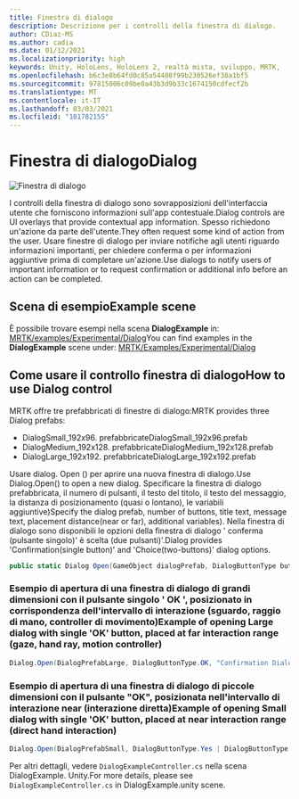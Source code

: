 ```yaml
---
title: Finestra di dialogo
description: Descrizione per i controlli della finestra di dialogo.
author: CDiaz-MS
ms.author: cadia
ms.date: 01/12/2021
ms.localizationpriority: high
keywords: Unity, HoloLens, HoloLens 2, realtà mista, sviluppo, MRTK,
ms.openlocfilehash: b6c3e8b64fd0c85a54408f99b230526ef38a1bf5
ms.sourcegitcommit: 97815006c09be0a43b3d9b33c1674150cdfecf2b
ms.translationtype: MT
ms.contentlocale: it-IT
ms.lasthandoff: 03/03/2021
ms.locfileid: "101782155"
---
```

# <a name="dialog"></a><span data-ttu-id="857e9-104">Finestra di dialogo</span><span class="sxs-lookup"><span data-stu-id="857e9-104">Dialog</span></span>

![Finestra di dialogo](../../images/dialog/MRTK_UX_Dialog_Main.png)

<span data-ttu-id="857e9-106">I controlli della finestra di dialogo sono sovrapposizioni dell'interfaccia utente che forniscono informazioni sull'app contestuale.</span><span class="sxs-lookup"><span data-stu-id="857e9-106">Dialog controls are UI overlays that provide contextual app information.</span></span> <span data-ttu-id="857e9-107">Spesso richiedono un'azione da parte dell'utente.</span><span class="sxs-lookup"><span data-stu-id="857e9-107">They often request some kind of action from the user.</span></span> <span data-ttu-id="857e9-108">Usare finestre di dialogo per inviare notifiche agli utenti riguardo informazioni importanti, per chiedere conferma o per informazioni aggiuntive prima di completare un'azione.</span><span class="sxs-lookup"><span data-stu-id="857e9-108">Use dialogs to notify users of important information or to request confirmation or additional info before an action can be completed.</span></span>

## <a name="example-scene"></a><span data-ttu-id="857e9-109">Scena di esempio</span><span class="sxs-lookup"><span data-stu-id="857e9-109">Example scene</span></span>

<span data-ttu-id="857e9-110">È possibile trovare esempi nella scena **DialogExample** in: [MRTK/examples/Experimental/Dialog](https://github.com/microsoft/MixedRealityToolkit-Unity/tree/mrtk_development/Assets/MRTK/SDK/Experimental/Dialog)</span><span class="sxs-lookup"><span data-stu-id="857e9-110">You can find examples in the **DialogExample** scene under: [MRTK/Examples/Experimental/Dialog](https://github.com/microsoft/MixedRealityToolkit-Unity/tree/mrtk_development/Assets/MRTK/SDK/Experimental/Dialog)</span></span>

## <a name="how-to-use-dialog-control"></a><span data-ttu-id="857e9-111">Come usare il controllo finestra di dialogo</span><span class="sxs-lookup"><span data-stu-id="857e9-111">How to use Dialog control</span></span>

<span data-ttu-id="857e9-112">MRTK offre tre prefabbricati di finestre di dialogo:</span><span class="sxs-lookup"><span data-stu-id="857e9-112">MRTK provides three Dialog prefabs:</span></span>

- <span data-ttu-id="857e9-113">DialogSmall_192x96. prefabbricate</span><span class="sxs-lookup"><span data-stu-id="857e9-113">DialogSmall_192x96.prefab</span></span>
- <span data-ttu-id="857e9-114">DialogMedium_192x128. prefabbricate</span><span class="sxs-lookup"><span data-stu-id="857e9-114">DialogMedium_192x128.prefab</span></span>
- <span data-ttu-id="857e9-115">DialogLarge_192x192. prefabbricate</span><span class="sxs-lookup"><span data-stu-id="857e9-115">DialogLarge_192x192.prefab</span></span>

<span data-ttu-id="857e9-116">Usare dialog. Open () per aprire una nuova finestra di dialogo.</span><span class="sxs-lookup"><span data-stu-id="857e9-116">Use Dialog.Open() to open a new dialog.</span></span> <span data-ttu-id="857e9-117">Specificare la finestra di dialogo prefabbricata, il numero di pulsanti, il testo del titolo, il testo del messaggio, la distanza di posizionamento (quasi o lontano), le variabili aggiuntive)</span><span class="sxs-lookup"><span data-stu-id="857e9-117">Specify the dialog prefab, number of buttons, title text, message text, placement distance(near or far), additional variables).</span></span> <span data-ttu-id="857e9-118">Nella finestra di dialogo sono disponibili le opzioni della finestra di dialogo ' conferma (pulsante singolo)' è scelta (due pulsanti)'.</span><span class="sxs-lookup"><span data-stu-id="857e9-118">Dialog provides 'Confirmation(single button)' and 'Choice(two-buttons)' dialog options.</span></span>

```c#
public static Dialog Open(GameObject dialogPrefab, DialogButtonType buttons, string title, string message, bool placeForNearInteraction, System.Object variable = null)
```

### <a name="example-of-opening-large-dialog-with-single-ok-button-placed-at-far-interaction-range-gaze-hand-ray-motion-controller"></a><span data-ttu-id="857e9-119">Esempio di apertura di una finestra di dialogo di grandi dimensioni con il pulsante singolo ' OK ', posizionato in corrispondenza dell'intervallo di interazione (sguardo, raggio di mano, controller di movimento)</span><span class="sxs-lookup"><span data-stu-id="857e9-119">Example of opening Large dialog with single 'OK' button, placed at far interaction range (gaze, hand ray, motion controller)</span></span>

```c#
Dialog.Open(DialogPrefabLarge, DialogButtonType.OK, "Confirmation Dialog, Large, Far", "This is an example of a large dialog with only one button, placed at far interaction range", false);
```

### <a name="example-of-opening-small-dialog-with-single-ok-button-placed-at-near-interaction-range-direct-hand-interaction"></a><span data-ttu-id="857e9-120">Esempio di apertura di una finestra di dialogo di piccole dimensioni con il pulsante "OK", posizionata nell'intervallo di interazione near (interazione diretta)</span><span class="sxs-lookup"><span data-stu-id="857e9-120">Example of opening Small dialog with single 'OK' button, placed at near interaction range (direct hand interaction)</span></span>

```c#
Dialog.Open(DialogPrefabSmall, DialogButtonType.Yes | DialogButtonType.No, "Confirmation Dialog, Small, Far", "This is an example of a small dialog with a choice message, placed at near interaction range", true);
```

<span data-ttu-id="857e9-121">Per altri dettagli, vedere `DialogExampleController.cs` nella scena DialogExample. Unity.</span><span class="sxs-lookup"><span data-stu-id="857e9-121">For more details, please see `DialogExampleController.cs` in DialogExample.unity scene.</span></span>
